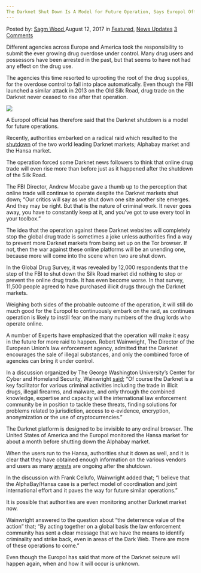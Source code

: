 ```yaml
---
The Darknet Shut Down Is A Model for Future Operation, Says Europol Official
---
```

<article class="post-listing post-21917 post type-post status-publish format-standard has-post-thumbnail hentry category-deepdot-news category-news-updates tag-darknet tag-europol tag-future tag-model tag-official tag-operation tag-shut">
    <div class="post-inner">
    <p class="post-meta">
    <span>Posted by: <a href="https://www.deepdotweb.com/author/sagm-wood/" title="">Sagm Wood </a></span>
    <span>August 12, 2017</span>
    <span>in <a href="https://www.deepdotweb.com/category/deepdot-news/" rel="category tag">Featured</a>, <a href="https://www.deepdotweb.com/category/news-updates/" rel="category tag">News Updates</a></span>
    <span><a href="https://www.deepdotweb.com/2017/08/12/darknet-shut-model-future-operation-says-europol-official/#comments">3 Comments</a></span>
    </p>
    <div class="clear"></div>
    <div class="entry">
    <p>Different agencies across Europe and America took the responsibility to submit the ever growing drug overdose under control. Many drug users and possessors have been arrested in the past, but that seems to have not had any effect on the drug use.</p>
    <p>The agencies this time resorted to uprooting the root of the drug supplies, for the overdose control to fall into place automatically. Even though the FBI launched a similar attack in 2013 on the Old Silk Road, drug trade on the Darknet never ceased to rise after that operation.</p>
    <p><img class="wp-image-21920 aligncenter" src="https://www.deepdotweb.com/wp-content/uploads/2017/08/word-image-7.png" /></p>
    <p><a id="post-21917-_gjdgxs"></a> A Europol official has therefore said that the Darknet shutdown is a model for future operations.</p>
    <p>Recently, authorities embarked on a radical raid which resulted to the <a href="https://www.deepdotweb.com/2017/07/20/globally-coordinated-operation-just-took-alphabay-hansa/">shutdown</a> of the two world leading Darknet markets; Alphabay market and the Hansa market.</p>
    <p>The operation forced some Darknet news followers to think that online drug trade will even rise more than before just as it happened after the shutdown of the Silk Road.</p>
    <p>The FBI Director, Andrew Mccabe gave a thumb up to the perception that online trade will continue to operate despite the Darknet markets shut down; “Our critics will say as we shut down one site another site emerges. And they may be right. But that is the nature of criminal work. It never goes away, you have to constantly keep at it, and you&#8217;ve got to use every tool in your toolbox.&#8221;</p>
    <p>The idea that the operation against these Darknet websites will completely stop the global drug trade is sometimes a joke unless authorities find a way to prevent more Darknet markets from being set up on the Tor browser. If not, then the war against these online platforms will be an unending one, because more will come into the scene when two are shut down.</p>
    <p>In the Global Drug Survey, it was revealed by 12,000 respondents that the step of the FBI to shut down the Silk Road market did nothing to stop or prevent the online drug trade. It has even become worse. In that survey, 11,500 people agreed to have purchased illicit drugs through the Darknet markets.</p>
    <p>Weighing both sides of the probable outcome of the operation, it will still do much good for the Europol to continuously embark on the raid, as continues operation is likely to instill fear on the many numbers of the drug lords who operate online.</p>
    <p>A number of Experts have emphasized that the operation will make it easy in the future for more raid to happen. Robert Wainwright, The Director of the European Union&#8217;s law enforcement agency, admitted that the Darknet encourages the sale of illegal substances, and only the combined force of agencies can bring it under control.</p>
    <p>In a discussion organized by The George Washington University&#8217;s Center for Cyber and Homeland Security, Wainwright <a href="https://insidecybersecurity.com/daily-briefs/europol-official-touts-dark-web-takedown-model-future-enforcement">said</a>; “Of course the Darknet is a key facilitator for various criminal activities including the trade in illicit drugs, illegal firearms, and malware, and only through the combined knowledge, expertise and capacity will the international law enforcement community be in position to tackle these threats, finding solutions for problems related to jurisdiction, access to e-evidence, encryption, anonymization or the use of cryptocurrencies.”</p>
    <p>The Darknet platform is designed to be invisible to any ordinal browser. The United States of America and the Europol monitored the Hansa market for about a month before shutting down the Alphabay market.</p>
    <p>When the users run to the Hansa, authorities shut it down as well, and it is clear that they have obtained enough information on the various vendors and users as many <a href="https://www.deepdotweb.com/2016/04/14/alphabay-drug-vendor-shansa-busted/">arrests</a> are ongoing after the shutdown.</p>
    <p>In the discussion with Frank Cellufo, Wainwright added that; “I believe that the AlphaBay/Hansa case is a perfect model of coordination and joint international effort and it paves the way for future similar operations.”</p>
    <p>It is possible that authorities are even monitoring another Darknet market now.</p>
    <p>Wainwright answered to the question about &#8220;the deterrence value of the action&#8221; that; “By acting together on a global basis the law enforcement community has sent a clear message that we have the means to identify criminality and strike back, even in areas of the Dark Web. There are more of these operations to come.”</p>
    <p>Even though the Europol has said that more of the Darknet seizure will happen again, when and how it will occur is unknown.</p>
    </div>
    <span style="display:none"><a href="https://www.deepdotweb.com/tag/darknet/" rel="tag">darknet</a> <a href="https://www.deepdotweb.com/tag/europol/" rel="tag">europol</a> <a href="https://www.deepdotweb.com/tag/future/" rel="tag">future</a> <a href="https://www.deepdotweb.com/tag/model/" rel="tag">model</a> <a href="https://www.deepdotweb.com/tag/official/" rel="tag">official</a> <a href="https://www.deepdotweb.com/tag/operation/" rel="tag">operation</a> <a href="https://www.deepdotweb.com/tag/shut/" rel="tag">shut</a></span> <span style="display:none" class="updated">2017-08-12</span>
    <div style="display:none" class="vcard author" itemprop="author" itemscope itemtype="http://schema.org/Person"><strong class="fn" itemprop="name"><a href="https://www.deepdotweb.com/author/sagm-wood/" title="Posts by Sagm Wood" rel="author">Sagm Wood</a></strong></div>
    </div>
</article>

